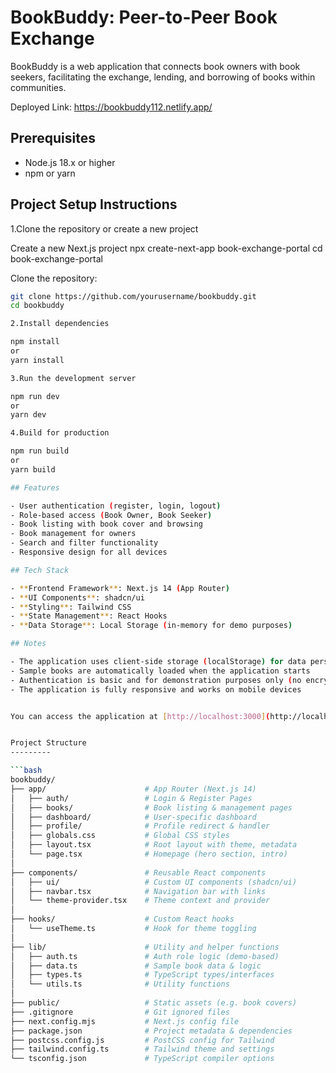 # BookBuddy: Peer-to-Peer Book Exchange

BookBuddy is a web application that connects book owners with book seekers, facilitating the exchange, lending, and borrowing of books within communities.

Deployed Link: https://bookbuddy112.netlify.app/

 Prerequisites
 ------
- Node.js 18.x or higher
- npm or yarn

Project Setup Instructions
------
1.Clone the repository or create a new project

 Create a new Next.js project
 npx create-next-app book-exchange-portal
 cd book-exchange-portal

 Clone the repository:
   ```bash
   git clone https://github.com/yourusername/bookbuddy.git
   cd bookbuddy

2.Install dependencies

npm install
 or
yarn install

3.Run the development server

npm run dev
 or
yarn dev

4.Build for production

npm run build
 or
yarn build

## Features

- User authentication (register, login, logout)
- Role-based access (Book Owner, Book Seeker)
- Book listing with book cover and browsing
- Book management for owners
- Search and filter functionality
- Responsive design for all devices

## Tech Stack

- **Frontend Framework**: Next.js 14 (App Router)
- **UI Components**: shadcn/ui
- **Styling**: Tailwind CSS
- **State Management**: React Hooks
- **Data Storage**: Local Storage (in-memory for demo purposes)

## Notes

- The application uses client-side storage (localStorage) for data persistence
- Sample books are automatically loaded when the application starts
- Authentication is basic and for demonstration purposes only (no encryption)
- The application is fully responsive and works on mobile devices

  
You can access the application at [http://localhost:3000](http://localhost:3000) after starting the development server.


Project Structure
---------

```bash
bookbuddy/
├── app/                      # App Router (Next.js 14)
│   ├── auth/                 # Login & Register Pages
│   ├── books/                # Book listing & management pages
│   ├── dashboard/            # User-specific dashboard
│   ├── profile/              # Profile redirect & handler
│   ├── globals.css           # Global CSS styles
│   ├── layout.tsx            # Root layout with theme, metadata
│   └── page.tsx              # Homepage (hero section, intro)
│
├── components/               # Reusable React components
│   ├── ui/                   # Custom UI components (shadcn/ui)
│   ├── navbar.tsx            # Navigation bar with links
│   └── theme-provider.tsx    # Theme context and provider
│
├── hooks/                    # Custom React hooks
│   └── useTheme.ts           # Hook for theme toggling
│
├── lib/                      # Utility and helper functions
│   ├── auth.ts               # Auth role logic (demo-based)
│   ├── data.ts               # Sample book data & logic
│   ├── types.ts              # TypeScript types/interfaces
│   └── utils.ts              # Utility functions
│
├── public/                   # Static assets (e.g. book covers)
├── .gitignore                # Git ignored files
├── next.config.mjs           # Next.js config file
├── package.json              # Project metadata & dependencies
├── postcss.config.js         # PostCSS config for Tailwind
├── tailwind.config.ts        # Tailwind theme and settings
└── tsconfig.json             # TypeScript compiler options










